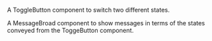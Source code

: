 A ToggleButton component to switch two different states.  

A MessageBroad component to show messages in terms of the states conveyed from the ToggeButton component.